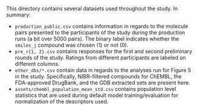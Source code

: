 This directory contains several datasets used throughout the study. In summary:

* `production_public.csv` contains information in regards to the molecule pairs presented to the participants of the study during the production runs (a bit over 5000 pairs). The binary label indicates whether the `smiles_j` compound was chosen (1) or not (0).
* `pre_r{1, 2}.csv` contains responses for the first and second preliminary rounds of the study. Ratings from different participants are labeled on different columns.
* `other_dbs/*.csv` contain data in regards to the analyses run for Figure 5 in the study. Specifically, NIBR-filtered compounds for ChEMBL, the FDA-approved DrugBank, and the GDB extracted sets are present here.
* `assets/chembl_population_mean_std.csv` contains population level statistics that are used during default model training/evaluation for normalization of the descriptors used. 
